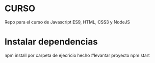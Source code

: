 # CURSO
Repo para el curso de Javascript ES9, HTML, CSS3 y NodeJS
# Instalar dependencias
npm install por carpeta de ejecricio hecho 
#levantar proyecto 
npm start 
